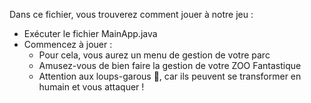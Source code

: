 Dans ce fichier, vous trouverez comment jouer à notre jeu :

* Exécuter le fichier MainApp.java
* Commencez à jouer :
  - Pour cela, vous aurez un menu de gestion de votre parc
  - Amusez-vous de bien faire la gestion de votre ZOO Fantastique
  - Attention aux loups-garous 🐺, car ils peuvent se transformer en humain et vous attaquer ! 
